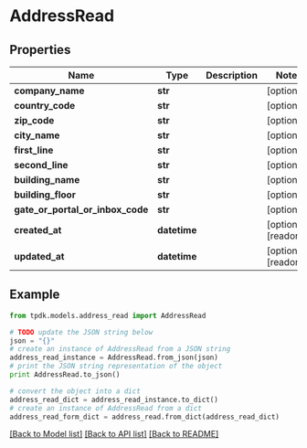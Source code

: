 # AddressRead



## Properties
Name | Type | Description | Notes
------------ | ------------- | ------------- | -------------
**company_name** | **str** |  | [optional] 
**country_code** | **str** |  | [optional] 
**zip_code** | **str** |  | [optional] 
**city_name** | **str** |  | [optional] 
**first_line** | **str** |  | [optional] 
**second_line** | **str** |  | [optional] 
**building_name** | **str** |  | [optional] 
**building_floor** | **str** |  | [optional] 
**gate_or_portal_or_inbox_code** | **str** |  | [optional] 
**created_at** | **datetime** |  | [optional] [readonly] 
**updated_at** | **datetime** |  | [optional] [readonly] 

## Example

```python
from tpdk.models.address_read import AddressRead

# TODO update the JSON string below
json = "{}"
# create an instance of AddressRead from a JSON string
address_read_instance = AddressRead.from_json(json)
# print the JSON string representation of the object
print AddressRead.to_json()

# convert the object into a dict
address_read_dict = address_read_instance.to_dict()
# create an instance of AddressRead from a dict
address_read_form_dict = address_read.from_dict(address_read_dict)
```
[[Back to Model list]](../README.md#documentation-for-models) [[Back to API list]](../README.md#documentation-for-api-endpoints) [[Back to README]](../README.md)


